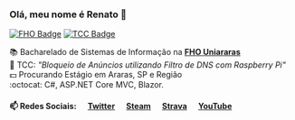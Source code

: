### Olá, meu nome é Renato 👋

[![FHO Badge](https://img.shields.io/badge/FHO-Uniararas-blue)](http://www.uniararas.br/)
[![TCC Badge](https://img.shields.io/badge/TCC-Ad%20Blocking-%23FE2E2E)](https://github.com/renatocfrancisco/renatocfrancisco/blob/master/TCC_posbanca_gustavo_renato.pdf)

:books: Bacharelado de Sistemas de Informação na **[FHO Uniararas](http://www.uniararas.br/)** <br>
:page_facing_up: TCC: *"Bloqueio de Anúncios utilizando Filtro de DNS com Raspberry Pi"* <br>
:dollar: Procurando Estágio em Araras, SP e Região <br>
:octocat: C#, ASP.NET Core MVC, Blazor.

#### :mailbox: Redes Sociais: &nbsp;&nbsp;&nbsp;&nbsp; [Twitter](https://www.twitter.com/renatocfrancisc) &nbsp;&nbsp;&nbsp;&nbsp; [Steam](https://steamcommunity.com/id/renatocf/) &nbsp;&nbsp;&nbsp;&nbsp; [Strava](https://www.strava.com/athletes/60385478) &nbsp;&nbsp;&nbsp;&nbsp; [YouTube](https://www.youtube.com/channel/UC1x-jNGxQytvdzN4_prewZA)

